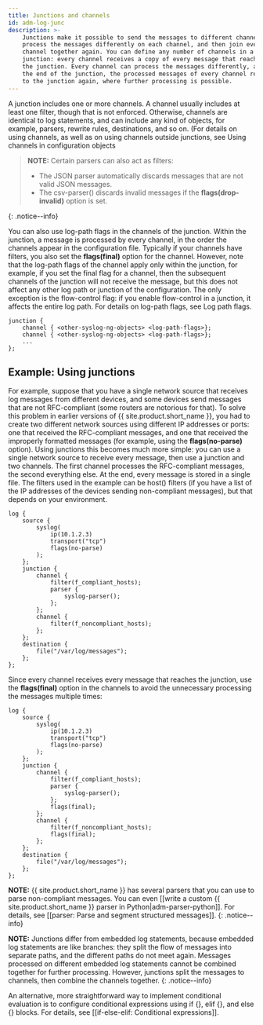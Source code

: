 ```yaml
---
title: Junctions and channels
id: adm-log-junc
description: >-
    Junctions make it possible to send the messages to different channels,
    process the messages differently on each channel, and then join every
    channel together again. You can define any number of channels in a
    junction: every channel receives a copy of every message that reaches
    the junction. Every channel can process the messages differently, and at
    the end of the junction, the processed messages of every channel return
    to the junction again, where further processing is possible.
---
```


A junction includes one or more channels. A channel usually includes at
least one filter, though that is not enforced. Otherwise, channels are
identical to log statements, and can include any kind of objects, for
example, parsers, rewrite rules, destinations, and so on. (For details
on using channels, as well as on using channels outside junctions, see
Using channels in configuration objects

>**NOTE:** Certain parsers can also act as filters:  
>  
>- The JSON parser automatically discards messages that are not valid JSON messages.  
>- The csv-parser() discards invalid messages if the **flags(drop-invalid)** option is set.
>  
{: .notice--info}

You can also use log-path flags in the channels of the junction. Within
the junction, a message is processed by every channel, in the order the
channels appear in the configuration file. Typically if your channels
have filters, you also set the **flags(final)** option for the channel.
However, note that the log-path flags of the channel apply only within
the junction, for example, if you set the final flag for a channel, then
the subsequent channels of the junction will not receive the message,
but this does not affect any other log path or junction of the
configuration. The only exception is the flow-control flag: if you
enable flow-control in a junction, it affects the entire log path. For
details on log-path flags, see Log path flags.

```config
junction {
    channel { <other-syslog-ng-objects> <log-path-flags>};
    channel { <other-syslog-ng-objects> <log-path-flags>};
    ...
};
```

## Example: Using junctions

For example, suppose that you have a single network source that receives
log messages from different devices, and some devices send messages that
are not RFC-compliant (some routers are notorious for that). To solve
this problem in earlier versions of {{ site.product.short_name }}, you had to create two
different network sources using different IP addresses or ports: one
that received the RFC-compliant messages, and one that received the
improperly formatted messages (for example, using the
**flags(no-parse)** option). Using junctions this becomes much more
simple: you can use a single network source to receive every message,
then use a junction and two channels. The first channel processes the
RFC-compliant messages, the second everything else. At the end, every
message is stored in a single file. The filters used in the example can
be host() filters (if you have a list of the IP addresses of the devices
sending non-compliant messages), but that depends on your environment.

```config
log {
    source {
        syslog(
            ip(10.1.2.3)
            transport("tcp")
            flags(no-parse)
        );
    };
    junction {
        channel {
            filter(f_compliant_hosts);
            parser {
                syslog-parser();
            };
        };
        channel {
            filter(f_noncompliant_hosts);
        };
    };
    destination {
        file("/var/log/messages");
    };
};
```

Since every channel receives every message that reaches the junction,
use the **flags(final)** option in the channels to avoid the unnecessary
processing the messages multiple times:

```config
log {
    source {
        syslog(
            ip(10.1.2.3)
            transport("tcp")
            flags(no-parse)
        );
    };
    junction {
        channel {
            filter(f_compliant_hosts);
            parser {
                syslog-parser();
            };
            flags(final);
        };
        channel {
            filter(f_noncompliant_hosts);
            flags(final);
        };
    };
    destination {
        file("/var/log/messages");
    };
};
```

**NOTE:** {{ site.product.short_name }} has several parsers that you can use to parse
non-compliant messages. You can even [[write a custom {{ site.product.short_name }} parser in Python|adm-parser-python]].
For details, see [[parser: Parse and segment structured messages]].
{: .notice--info}

**NOTE:** Junctions differ from embedded log statements, because embedded
log statements are like branches: they split the flow of messages into
separate paths, and the different paths do not meet again. Messages
processed on different embedded log statements cannot be combined
together for further processing. However, junctions split the messages
to channels, then combine the channels together.
{: .notice--info}

An alternative, more straightforward way to implement conditional
evaluation is to configure conditional expressions using if {}, elif {},
and else {} blocks. For details, see
[[if-else-elif: Conditional expressions]].
